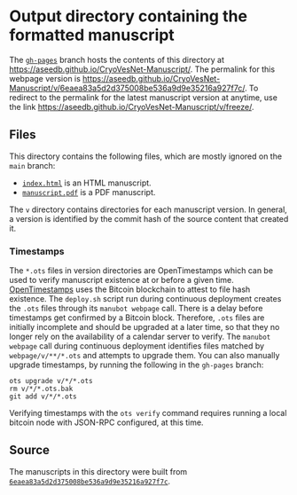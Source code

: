 # Output directory containing the formatted manuscript

The [`gh-pages`](https://github.com/aseedb/CryoVesNet-Manuscript/tree/gh-pages) branch hosts the contents of this directory at <https://aseedb.github.io/CryoVesNet-Manuscript/>.
The permalink for this webpage version is <https://aseedb.github.io/CryoVesNet-Manuscript/v/6eaea83a5d2d375008be536a9d9e35216a927f7c/>.
To redirect to the permalink for the latest manuscript version at anytime, use the link <https://aseedb.github.io/CryoVesNet-Manuscript/v/freeze/>.

## Files

This directory contains the following files, which are mostly ignored on the `main` branch:

+ [`index.html`](index.html) is an HTML manuscript.
+ [`manuscript.pdf`](manuscript.pdf) is a PDF manuscript.

The `v` directory contains directories for each manuscript version.
In general, a version is identified by the commit hash of the source content that created it.

### Timestamps

The `*.ots` files in version directories are OpenTimestamps which can be used to verify manuscript existence at or before a given time.
[OpenTimestamps](https://opentimestamps.org/) uses the Bitcoin blockchain to attest to file hash existence.
The `deploy.sh` script run during continuous deployment creates the `.ots` files through its `manubot webpage` call.
There is a delay before timestamps get confirmed by a Bitcoin block.
Therefore, `.ots` files are initially incomplete and should be upgraded at a later time, so that they no longer rely on the availability of a calendar server to verify.
The `manubot webpage` call during continuous deployment identifies files matched by `webpage/v/**/*.ots` and attempts to upgrade them.
You can also manually upgrade timestamps, by running the following in the `gh-pages` branch:

```shell
ots upgrade v/*/*.ots
rm v/*/*.ots.bak
git add v/*/*.ots
```

Verifying timestamps with the `ots verify` command requires running a local bitcoin node with JSON-RPC configured, at this time.

## Source

The manuscripts in this directory were built from
[`6eaea83a5d2d375008be536a9d9e35216a927f7c`](https://github.com/aseedb/CryoVesNet-Manuscript/commit/6eaea83a5d2d375008be536a9d9e35216a927f7c).

